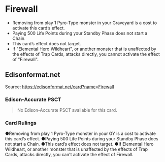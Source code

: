 # Firewall

*   Removing from play 1 Pyro-Type monster in your Graveyard is a cost to activate this card’s effect.
*   Paying 500 Life Points during your Standby Phase does not start a Chain.
*   This card’s effect does not target.
*   If "Elemental Hero Wildheart", or another monster that is unaffected by the effects of Trap Cards, attacks directly, you cannot activate the effect of "Firewall".

## Edisonformat.net

Source: https://edisonformat.net/card?name=Firewall

### Edison-Accurate PSCT

> No Edison-Accurate PSCT available for this card.

### Card Rulings

●Removing from play 1 Pyro-Type monster in your GY is a cost to activate this card’s effect.
●Paying 500 Life Points during your Standby Phase does not start a Chain.
●This card’s effect does not target.
●If Elemental Hero Wildheart, or another monster that is unaffected by the effects of Trap Cards, attacks directly, you can't activate the effect of Firewall.
            